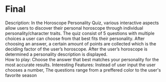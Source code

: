 # Final
Description:
In the Horoscope Personality Quiz, various interactive aspects allow users to discover their personal horoscope through individual personality/character traits. The quiz consist of 5 questions with multiple choices a user can choose from that best fits their personality. After choosing an answer, a certain amount of points are collected which is the deciding factor of the user’s horoscope. After the user’s  horoscope is determined a personality description is displayed.  
How to play:
Choose the answer that best matches your personality for the most accurate results. 
Interesting Features:
Instead of user input the user chooses a number, The questions range from a preffered color to the user's favorite season
